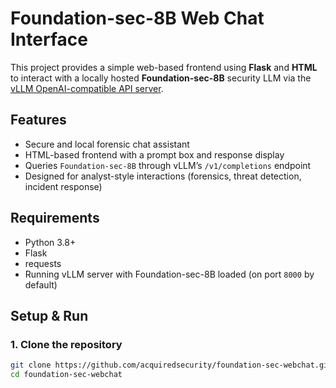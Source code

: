 # Foundation-sec-8B Web Chat Interface

This project provides a simple web-based frontend using **Flask** and **HTML** to interact with a locally hosted **Foundation-sec-8B** security LLM via the [vLLM OpenAI-compatible API server](https://github.com/vllm-project/vllm).

## Features

- Secure and local forensic chat assistant
- HTML-based frontend with a prompt box and response display
- Queries `Foundation-sec-8B` through vLLM’s `/v1/completions` endpoint
- Designed for analyst-style interactions (forensics, threat detection, incident response)

## Requirements

- Python 3.8+
- Flask
- requests
- Running vLLM server with Foundation-sec-8B loaded (on port `8000` by default)

## Setup & Run

### 1. Clone the repository

```bash
git clone https://github.com/acquiredsecurity/foundation-sec-webchat.git
cd foundation-sec-webchat
